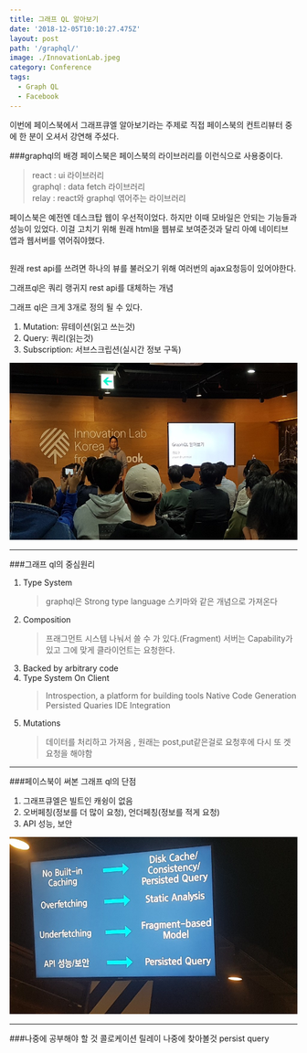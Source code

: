 ```yaml
---
title: 그래프 QL 알아보기
date: '2018-12-05T10:10:27.475Z'
layout: post
path: '/graphql/'
image: ./InnovationLab.jpeg
category: Conference
tags:
  - Graph QL
  - Facebook
---
```


이번에 페이스북에서 그래프큐엘 알아보기라는 주제로 직접 페이스북의 컨트리뷰터 중에 한 분이 오셔서 강연해 주셨다.

###graphql의 배경
페이스북은 페이스북의 라이브러리를 이런식으로 사용중이다.

> react : ui 라이브러리 <br />
> graphql : data fetch 라이브러리 <br />
> relay : react와 graphql 엮어주는 라이브러리 <br />

페이스북은 예전엔 데스크탑 웹이 우선적이었다. 하지만 이때 모바일은 안되는 기능들과 성능이 있었다.
이걸 고치기 위해 원래 html을 웹뷰로 보여준것과 달리 아예 네이티브 앱과 웹서버를 엮어줘야했다.

## <!--more-->

원래 rest api를 쓰려면 하나의 뷰를 불러오기 위해 여러번의 ajax요청등이 있어야한다.

그래프ql은 쿼리 랭귀지 rest api를 대체하는 개념

그래프 ql은 크게 3개로 정의 될 수 있다.

1. Mutation: 뮤테이션(읽고 쓰는것)
2. Query: 쿼리(읽는것)
3. Subscription: 서브스크립션(실시간 정보 구독)

<img style="height: 310px;" src="./opening.jpeg" alt="Gdg Suwon Guests" />

---

###그래프 ql의 중심원리

1. Type System
   > graphql은 Strong type language 스키마와 같은 개념으로 가져온다
2. Composition
   > 프래그먼트 시스템 나눠서 쓸 수 가 있다.(Fragment)
   > 서버는 Capability가 있고 그에 맞게 클라이언트는 요청한다.
3. Backed by arbitrary code
4. Type System On Client
   > Introspection, a platform for building tools
   > Native Code Generation
   > Persisted Quaries
   > IDE Integration
5. Mutations
   > 데이터를 처리하고 가져옴 , 원래는 post,put같은걸로 요청후에 다시 또 겟 요청을 해야함

---

###페이스북이 써본 그래프 ql의 단점

1. 그래프큐엘은 빌트인 캐슁이 없음
2. 오버페칭(정보를 더 많이 요청), 언더페칭(정보를 적게 요청)
3. API 성능, 보안

<img style="height: 310px;" src="./Answer.jpeg" alt="Gdg Suwon Guests" />

---

###나중에 공부해야 할 것
콜로케이션 릴레이 나중에 찾아볼것
persist query
